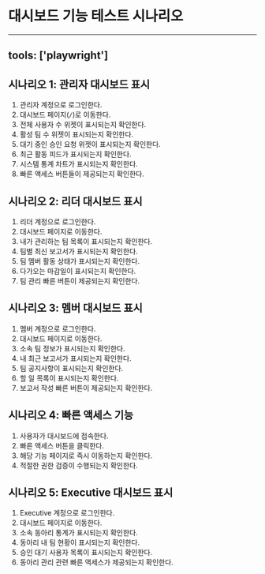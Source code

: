 # 대시보드 기능 테스트 시나리오

---
tools: ['playwright']
---

## 시나리오 1: 관리자 대시보드 표시

1. 관리자 계정으로 로그인한다.
2. 대시보드 페이지(`/`)로 이동한다.
3. 전체 사용자 수 위젯이 표시되는지 확인한다.
4. 활성 팀 수 위젯이 표시되는지 확인한다.
5. 대기 중인 승인 요청 위젯이 표시되는지 확인한다.
6. 최근 활동 피드가 표시되는지 확인한다.
7. 시스템 통계 차트가 표시되는지 확인한다.
8. 빠른 액세스 버튼들이 제공되는지 확인한다.

## 시나리오 2: 리더 대시보드 표시

1. 리더 계정으로 로그인한다.
2. 대시보드 페이지로 이동한다.
3. 내가 관리하는 팀 목록이 표시되는지 확인한다.
4. 팀별 최신 보고서가 표시되는지 확인한다.
5. 팀 멤버 활동 상태가 표시되는지 확인한다.
6. 다가오는 마감일이 표시되는지 확인한다.
7. 팀 관리 빠른 버튼이 제공되는지 확인한다.

## 시나리오 3: 멤버 대시보드 표시

1. 멤버 계정으로 로그인한다.
2. 대시보드 페이지로 이동한다.
3. 소속 팀 정보가 표시되는지 확인한다.
4. 내 최근 보고서가 표시되는지 확인한다.
5. 팀 공지사항이 표시되는지 확인한다.
6. 할 일 목록이 표시되는지 확인한다.
7. 보고서 작성 빠른 버튼이 제공되는지 확인한다.

## 시나리오 4: 빠른 액세스 기능

1. 사용자가 대시보드에 접속한다.
2. 빠른 액세스 버튼을 클릭한다.
3. 해당 기능 페이지로 즉시 이동하는지 확인한다.
4. 적절한 권한 검증이 수행되는지 확인한다.

## 시나리오 5: Executive 대시보드 표시

1. Executive 계정으로 로그인한다.
2. 대시보드 페이지로 이동한다.
3. 소속 동아리 통계가 표시되는지 확인한다.
4. 동아리 내 팀 현황이 표시되는지 확인한다.
5. 승인 대기 사용자 목록이 표시되는지 확인한다.
6. 동아리 관리 관련 빠른 액세스가 제공되는지 확인한다.